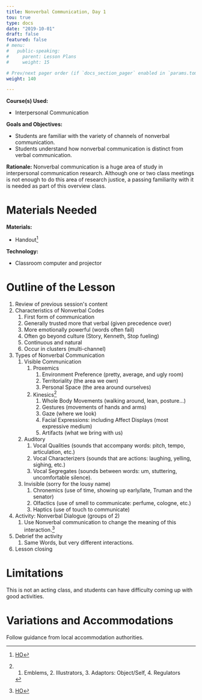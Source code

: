 ```yaml
---
title: Nonverbal Communication, Day 1
tou: true
type: docs
date: "2019-10-01"
draft: false
featured: false
# menu:
#   public-speaking:
#     parent: Lesson Plans
#     weight: 15

# Prev/next pager order (if `docs_section_pager` enabled in `params.toml`)
weight: 140

---
```


**Course(s) Used:**

* Interpersonal Communication

**Goals and Objectives:**

* Students are familiar with the variety of channels of nonverbal communication.
* Students understand how nonverbal communication is distinct from verbal communication.

**Rationale:** Nonverbal communication is a huge area of study in interpersonal
communication research. Although one or two class meetings is not enough to do
this area of research justice, a passing familiarity with it is needed as part
of this overview class.

Materials Needed
================

**Materials:**

* Handout[^ho-script]

**Technology:**

* Classroom computer and projector

Outline of the Lesson
=====================

1.  Review of previous session's content
2.  Characteristics of Nonverbal Codes
    1.  First form of communication
    2.  Generally trusted more that verbal (given precedence over)
    3.  More emotionally powerful (words often fail)
    4.  Often go beyond culture (Story, Kenneth, Stop fueling)
    5.  Continuous and natural
    6.  Occur in clusters (multi-channel)
3.  Types of Nonverbal Communication
    1.  Visible Communication
        1.  Proxemics
            1.  Environment Preference (pretty, average, and ugly room)
            2.  Territoriality (the area we own)
            3.  Personal Space (the area around ourselves)
        2.  Kinesics[^4-functions]
            1.  Whole Body Movements (walking around, lean, posture…)
            2.  Gestures (movements of hands and arms)
            3.  Gaze (where we look)
            4.  Facial Expressions: including Affect Displays (most expressive medium)
            5.  Artifacts (what we bring with us)
    2.  Auditory
        1. Vocal Qualities (sounds that accompany words: pitch, tempo, articulation, etc.)
        2. Vocal Characterizers (sounds that are actions: laughing, yelling, sighing, etc.)
        3. Vocal Segregates (sounds between words: um, stuttering, uncomfortable silence).
    3.  Invisible (sorry for the lousy name)
        1. Chronemics (use of time, showing up early/late, Truman and the senator)
        2. Olfactics (use of smell to communicate: perfume, cologne, etc.)
        3. Haptics (use of touch to communicate)
6.  Activity: Nonverbal Dialogue (groups of 2)
    1.  Use Nonverbal communication to change the meaning of this interaction.[^ho-script]
7.  Debrief the activity
    1.  Same Words, but very different interactions.
8.  Lesson closing

[^ho-script]: [HO](/course/interpersonal/handout/nonverbal-interaction-script.pdf)
[^4-functions]: 1. Emblems, 2. Illustrators, 3. Adaptors: Object/Self, 4. Regulators 

Limitations
===========

This is not an acting class, and students can have difficulty coming up with good activities.

<!--
Debrief
=======
-->

Variations and Accommodations
=============================

Follow guidance from local accommodation authorities.

<!-- End Notes -->

<!-- Previous Versions:

   v#   | Date       | Modifications
  ------|:-----------|:-------------
  v0.00 | 2019-10-02 | Initial Version

-->

